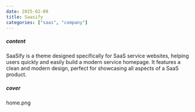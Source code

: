 ```yaml
---
date: 2025-02-09
title: Saasify
categories: ["saas", "company"]
---
```


##### content

SaaSify is a theme designed specifically for SaaS service websites, helping users quickly and easily build a modern service homepage. 
It features a clean and modern design, perfect for showcasing all aspects of a SaaS product.

##### cover

home.png